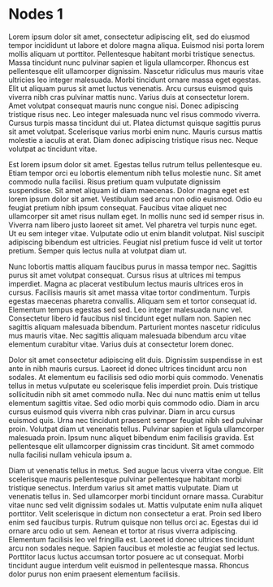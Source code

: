 # Nodes 1

Lorem ipsum dolor sit amet, consectetur adipiscing elit, sed do eiusmod tempor incididunt ut labore et dolore magna aliqua. Euismod nisi porta lorem mollis aliquam ut porttitor. Pellentesque habitant morbi tristique senectus. Massa tincidunt nunc pulvinar sapien et ligula ullamcorper. Rhoncus est pellentesque elit ullamcorper dignissim. Nascetur ridiculus mus mauris vitae ultricies leo integer malesuada. Morbi tincidunt ornare massa eget egestas. Elit ut aliquam purus sit amet luctus venenatis. Arcu cursus euismod quis viverra nibh cras pulvinar mattis nunc. Varius duis at consectetur lorem. Amet volutpat consequat mauris nunc congue nisi. Donec adipiscing tristique risus nec. Leo integer malesuada nunc vel risus commodo viverra. Cursus turpis massa tincidunt dui ut. Platea dictumst quisque sagittis purus sit amet volutpat. Scelerisque varius morbi enim nunc. Mauris cursus mattis molestie a iaculis at erat. Diam donec adipiscing tristique risus nec. Neque volutpat ac tincidunt vitae.

Est lorem ipsum dolor sit amet. Egestas tellus rutrum tellus pellentesque eu. Etiam tempor orci eu lobortis elementum nibh tellus molestie nunc. Sit amet commodo nulla facilisi. Risus pretium quam vulputate dignissim suspendisse. Sit amet aliquam id diam maecenas. Dolor magna eget est lorem ipsum dolor sit amet. Vestibulum sed arcu non odio euismod. Odio eu feugiat pretium nibh ipsum consequat. Faucibus vitae aliquet nec ullamcorper sit amet risus nullam eget. In mollis nunc sed id semper risus in. Viverra nam libero justo laoreet sit amet. Vel pharetra vel turpis nunc eget. Ut eu sem integer vitae. Vulputate odio ut enim blandit volutpat. Nisl suscipit adipiscing bibendum est ultricies. Feugiat nisl pretium fusce id velit ut tortor pretium. Semper quis lectus nulla at volutpat diam ut.

Nunc lobortis mattis aliquam faucibus purus in massa tempor nec. Sagittis purus sit amet volutpat consequat. Cursus risus at ultrices mi tempus imperdiet. Magna ac placerat vestibulum lectus mauris ultrices eros in cursus. Facilisis mauris sit amet massa vitae tortor condimentum. Turpis egestas maecenas pharetra convallis. Aliquam sem et tortor consequat id. Elementum tempus egestas sed sed. Leo integer malesuada nunc vel. Consectetur libero id faucibus nisl tincidunt eget nullam non. Sapien nec sagittis aliquam malesuada bibendum. Parturient montes nascetur ridiculus mus mauris vitae. Nec sagittis aliquam malesuada bibendum arcu vitae elementum curabitur vitae. Varius duis at consectetur lorem donec.

Dolor sit amet consectetur adipiscing elit duis. Dignissim suspendisse in est ante in nibh mauris cursus. Laoreet id donec ultrices tincidunt arcu non sodales. At elementum eu facilisis sed odio morbi quis commodo. Venenatis tellus in metus vulputate eu scelerisque felis imperdiet proin. Duis tristique sollicitudin nibh sit amet commodo nulla. Nec dui nunc mattis enim ut tellus elementum sagittis vitae. Sed odio morbi quis commodo odio. Diam in arcu cursus euismod quis viverra nibh cras pulvinar. Diam in arcu cursus euismod quis. Urna nec tincidunt praesent semper feugiat nibh sed pulvinar proin. Volutpat diam ut venenatis tellus. Pulvinar sapien et ligula ullamcorper malesuada proin. Ipsum nunc aliquet bibendum enim facilisis gravida. Est pellentesque elit ullamcorper dignissim cras tincidunt. Sit amet commodo nulla facilisi nullam vehicula ipsum a.

Diam ut venenatis tellus in metus. Sed augue lacus viverra vitae congue. Elit scelerisque mauris pellentesque pulvinar pellentesque habitant morbi tristique senectus. Interdum varius sit amet mattis vulputate. Diam ut venenatis tellus in. Sed ullamcorper morbi tincidunt ornare massa. Curabitur vitae nunc sed velit dignissim sodales ut. Mattis vulputate enim nulla aliquet porttitor. Velit scelerisque in dictum non consectetur a erat. Proin sed libero enim sed faucibus turpis. Rutrum quisque non tellus orci ac. Egestas dui id ornare arcu odio ut sem. Aenean et tortor at risus viverra adipiscing. Elementum facilisis leo vel fringilla est. Laoreet id donec ultrices tincidunt arcu non sodales neque. Sapien faucibus et molestie ac feugiat sed lectus. Porttitor lacus luctus accumsan tortor posuere ac ut consequat. Morbi tincidunt augue interdum velit euismod in pellentesque massa. Rhoncus dolor purus non enim praesent elementum facilisis.
